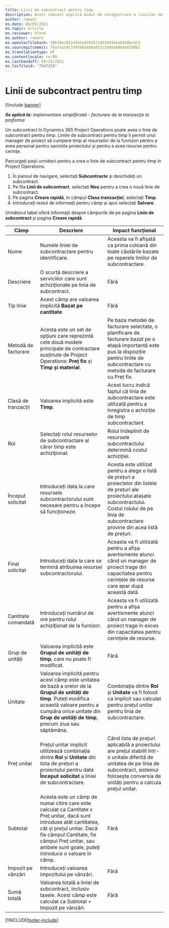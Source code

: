 ```yaml
---
title: Linii de subcontract pentru timp
description: Acest subiect explică modul de înregistrare a liniilor de subcontract pentru timp și înregistrarea achizițiilor de timp de la furnizori.
author: rumant
ms.date: 08/05/2021
ms.topic: article
ms.reviewer: kfend
ms.author: rumant
ms.openlocfilehash: 29b38ec9124502e4283b71d13434b1e0420bc413
ms.sourcegitcommit: 74a7e1c9c338fb8a4b0ad57c5560a88b6e02d0b2
ms.translationtype: HT
ms.contentlocale: ro-RO
ms.lasthandoff: 09/23/2021
ms.locfileid: "7547259"
---
```

# <a name="subcontract-lines-for-time"></a>Linii de subcontract pentru timp

[!include [banner](../../includes/dataverse-preview.md)]

_**Se aplică la:** implementare simplificată - facturare de la tranzacție la proforma_

Un subcontract în Dynamics 365 Project Operations poate avea o linie de subcontract pentru timp. Liniile de subcontract pentru timp îi permit unui manager de proiect să cumpere timp al resurselor de la furnizori pentru a avea personal pentru sarcinile proiectului și pentru a avea resurse pentru cerințe.

Parcurgeți pașii următori pentru a crea o linie de subcontract pentru timp în Project Operations.

1. În panoul de navigare, selectați **Subcontracte** și deschideți un subcontract.
2. Pe fila **Linii de subcontract**, selectați **Nou** pentru a crea o nouă linie de subcontract.
3. Pe pagina **Creare rapidă**, în câmpul **Clasa tranzacției**, selectați **Timp**.
4. Introduceți restul de informații pentru câmp și apoi selectați **Salvare**.

  Următorul tabel oferă informații despre câmpurile de pe pagina **Linie de subcontract** și pagina **Creare rapidă**.

| **Câmp** | **Descriere** | **Impact funcțional** |
| --- | --- | --- |
| Nume | Numele liniei de subcontractare pentru identificare. | Aceasta va fi afișată ca prima coloană din toate căutările bazate pe reperele liniilor de subcontractare. |
| Descriere | O scurtă descriere a serviciilor care sunt achiziționate pe linia de subcontract. |Fără |
| Tip linie |   Acest câmp are valoarea implicită **Bazat pe cantitate**.| Fără |
| Metodă de facturare | Acesta este un set de opțiuni care reprezintă cele două modele principale de contractare susținute de Project Operations: **Preț fix** și **Timp și material**. | Pe baza metodei de facturare selectate, o planificare de facturare bazat pe o etapă importantă este pus la dispoziție pentru liniile de subcontractare cu metoda de facturare cu Preț fix. |
| Clasă de tranzacții | Valoarea implicită este **Timp**. | Acest lucru indică faptul că linia de subcontractare este utilizată pentru a înregistra o achiziție de timp subcontractant. |
| Rol | Selectați rolul resurselor de subcontractare al căror timp este achiziționat. | Rolul îndeplinit de resursele subcontractului determină costul achiziției. |
| Început solicitat | Introduceți data la care resursele subcontractorului sunt necesare pentru a începe să funcționeze. | Acesta este utilizat pentru a alege o listă de prețuri a proiectelor din listele de prețuri ale proiectului atașate subcontractului. Costul rolului de pe linia de subcontractare provine din acea listă de prețuri. |
| Final solicitat | Introduceți data la care se termină atribuirea resursei subcontractorului. | Aceasta va fi utilizată pentru a afișa avertismente atunci când un manager de proiect trage din capacitatea pentru cerințele de resurse care apar după această dată. |
| Cantitate comandată | Introduceți numărul de ore pentru rolul achiziționat de la furnizor. | Aceasta va fi utilizată pentru a afișa avertismente atunci când un manager de proiect trage în exces din capacitatea pentru cerințele de resurse. |
| Grup de unități | Valoarea implicită este **Grupul de unități de timp**, care nu poate fi modificat. | Fără|
| Unitate | Valoarea implicită pentru acest câmp este unitatea de bază a orelor de la **Grupul de unități de timp**. Puteți modifica această valoare pentru a cumpăra orice unitate din **Grup de unități de timp**, precum ziua sau săptămâna. | Combinația dintre **Rol** și **Unitate** va fi folosit ca implicit sau calculat pentru prețul unitar pentru linia de subcontractare. |
| Preț unitar | Prețul unitar implicit utilizează combinația dintre **Rol** și **Unitate** din lista de prețuri a proiectului pentru data **Început solicitat** a liniei de subcontractare. | Când lista de prețuri aplicabilă a proiectului are prețul stabilit într-o unitate diferită de unitatea de pe linia de subcontract, sistemul folosește conversia de unități pentru a calcula prețul unitar. |
| Subtotal |    Acesta este un câmp de numai citire care este calculat ca Cantitate x Preț unitar, dacă sunt introduse atât cantitatea, cât și prețul unitar. Dacă fie câmpul Cantitate, fie câmpul Preț unitar, sau ambele sunt goale, puteți introduce o valoare în câmp. | Fără|
| Impozit pe vânzări |   Introduceți valoarea impozitului pe vânzări. |Fără |
| Sumă totală | Valoarea totală a liniei de subcontract, inclusiv taxele. Acest câmp este calculat ca Subtotal + Impozit pe vânzări.|Fără |

[!INCLUDE[footer-include](../../includes/footer-banner.md)]
